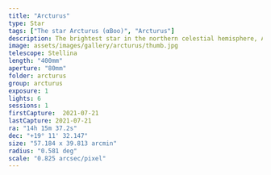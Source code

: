 ```yaml
---
title: "Arcturus"
type: Star
tags: ["The star Arcturus (αBoo)", "Arcturus"]
description: The brightest star in the northern celestial hemisphere, Arcturus is 25 times the size of the sun and 170 times as bright.
image: assets/images/gallery/arcturus/thumb.jpg
telescope: Stellina
length: "400mm"
aperture: "80mm"
folder: arcturus
group: arcturus
exposure: 1
lights: 6
sessions: 1 
firstCapture:  2021-07-21
lastCapture: 2021-07-21
ra: "14h 15m 37.2s"
dec: "+19° 11' 32.147"
size: "57.184 x 39.813 arcmin"
radius: "0.581 deg"
scale: "0.825 arcsec/pixel"
---
```

